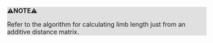 <div style="margin:2em; background-color: #e0e0e0;">

<strong>⚠️NOTE️️️⚠️</strong>

Refer to the algorithm for calculating limb length just from an additive distance matrix.
</div>

